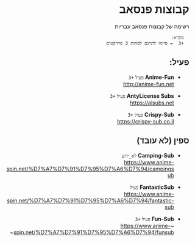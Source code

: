 <div dir="rtl">

# קבוצות פנסאב

רשימה של קבוצות פנסאב עבריות

      מקרא:
      +3  = סיימו לתרגם לפחות 3 פרויקטים

## פעיל:

- **Anime-Fun** `פעיל` `+3` \
  http://anime-fun.net 

- **AntyLicense Subs** `פעיל` `+3` \
  https://alsubs.net

- **Crispy-Sub** `פעיל` `+3` \
  https://crispy-sub.co.il
  
## ספין (לא עובד)

- **Camping-Sub** `לא_ידוע` \
  https://www.anime-spin.net/%D7%A7%D7%91%D7%95%D7%A6%D7%94/campingsub

- **FantasticSub** `פעיל` \
  https://www.anime-spin.net/%D7%A7%D7%91%D7%95%D7%A6%D7%94/fantastic-sub

- **Fun-Sub** `פעיל` `+3` \
  ~https://www.anime-spin.net/%D7%A7%D7%91%D7%95%D7%A6%D7%94/funsub~

</div>
